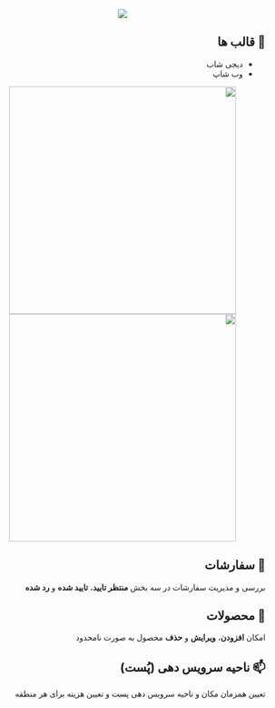 <div dir="rtl">
  <p align="center">
    <img src="https://capsule-render.vercel.app/api?type=waving&color=gradient&text=وب‌از‌تو&height=100&section=header"/>
  </p>
   
  <h2 dir="rtl">💎 قالب ها</h2>
  <ul>
    <li> دیجی شاب</li>
    <li> وب شاپ</li>
  </ul>
  <div align="center">
    <a href="https://webazto.ir/templates/%D9%88%D8%A8-%D8%B4%D8%A7%D9%BE">
      <img src="https://user-images.githubusercontent.com/56348113/202889713-f82159fb-abec-4485-b95f-12f6012a56c6.gif" width="400">
    </a>
    <a href="https://webazto.ir/templates/%D8%AF%DB%8C%D8%AC%DB%8C-%D8%B4%D8%A7%D9%BE">
      <img src="https://user-images.githubusercontent.com/56348113/202890295-825143f4-1ae4-485f-bd69-e0ff3548c454.png" width="400">
    </a>
  </div>
  
  <h2 dir="rtl">🚀 سفارشات</h2>
  <p>بررسی و مدیریت سفارشات در سه بخش <b>منتظر تایید</b>، <b>تایید شده</b> و <b>رد شده</b></p>
    
  <h2 dir="rtl">🛒 محصولات</h2>
  <p>امکان <b>افزودن</b>، <b>ویرایش</b> و <b>حذف</b> محصول به صورت نامحدود</p>
  
  <h2 dir="rtl">📫 ناحیه سرویس دهی (پُست)</h2>
  <p>تعیین همزمان مکان و ناحیه سرویس دهی پست و تعیین هزینه برای هر منطقه</p>
</div>
